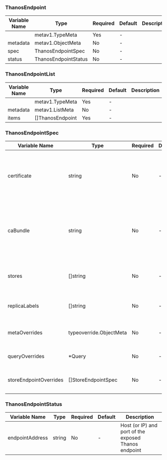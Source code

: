 ### ThanosEndpoint
| Variable Name | Type | Required | Default | Description |
|---|---|---|---|---|
|  | metav1.TypeMeta | Yes | - |  |
| metadata | metav1.ObjectMeta | No | - |  |
| spec | ThanosEndpointSpec | No | - |  |
| status | ThanosEndpointStatus | No | - |  |
### ThanosEndpointList
| Variable Name | Type | Required | Default | Description |
|---|---|---|---|---|
|  | metav1.TypeMeta | Yes | - |  |
| metadata | metav1.ListMeta | No | - |  |
| items | []ThanosEndpoint | Yes | - |  |
### ThanosEndpointSpec
| Variable Name | Type | Required | Default | Description |
|---|---|---|---|---|
| certificate | string | No | - | The endpoint should use this server certificate (tls.crt, tls.key) in the current namespace<br> |
| caBundle | string | No | - | Name of the secret that contains the CA certificate in ca.crt to verify client certs in the current namespace<br> |
| stores | []string | No | - | List of statically configured store addresses<br> |
| replicaLabels | []string | No | - | Custom replica labels if the default doesn't apply<br> |
| metaOverrides | typeoverride.ObjectMeta | No | - | Override metadata for managed resources<br> |
| queryOverrides | *Query | No | - | Override any of the Query parameters<br> |
| storeEndpointOverrides | []StoreEndpointSpec | No | - | Override any of the StoreEndpoint parameters<br> |
### ThanosEndpointStatus
| Variable Name | Type | Required | Default | Description |
|---|---|---|---|---|
| endpointAddress | string | No | - | Host (or IP) and port of the exposed Thanos endpoint<br> |
